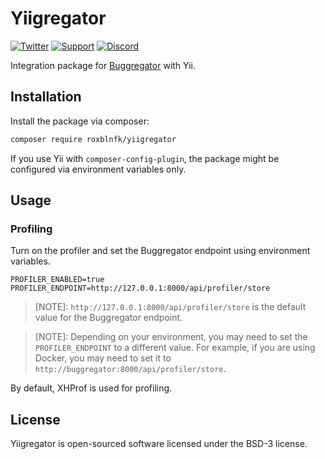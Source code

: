 # Yiigregator

[![Twitter](https://img.shields.io/badge/-Follow-black?style=flat-square&logo=X)](https://twitter.com/roxblnfk)
[![Support](https://img.shields.io/static/v1?style=flat-square&label=Support&message=%E2%9D%A4&logo=GitHub&color=%23fe0086)](https://patreon.com/roxblnfk)
[![Discord](https://img.shields.io/static/v1?style=flat-square&label=Join&message=Buggregator%20Discord&logo=Discord&color=%235865F2)](https://discord.gg/qF3HpXhMEP)

Integration package for [Buggregator](https://buggregator.dev/) with Yii.

## Installation

Install the package via composer:

```bash
composer require roxblnfk/yiigregator
```

If you use Yii with `composer-config-plugin`, the package might be configured via environment variables only.

## Usage

### Profiling

Turn on the profiler and set the Buggregator endpoint using environment variables.

```env
PROFILER_ENABLED=true
PROFILER_ENDPOINT=http://127.0.0.1:8000/api/profiler/store
```

> [NOTE]:
> `http://127.0.0.1:8000/api/profiler/store` is the default value for the Buggregator endpoint.

> [NOTE]:
> Depending on your environment, you may need to set the `PROFILER_ENDPOINT` to a different value.
> For example, if you are using Docker, you may need to set it to `http://buggregator:8000/api/profiler/store`.

By default, XHProf is used for profiling.

## License

Yiigregator is open-sourced software licensed under the BSD-3 license.

